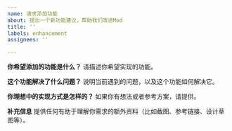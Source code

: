 ```yaml
---
name: 请求添加功能
about: 提出一个新功能建议，帮助我们改进Mod
title: ''
labels: enhancement
assignees: ''

---
```


**你希望添加的功能是什么？**
请描述你希望实现的功能。

**这个功能解决了什么问题？**
说明当前遇到的问题，以及这个功能如何解决它。

**你理想中的实现方式是怎样的？**
如果你有想法或者参考方案，请提供。

**补充信息**
提供任何有助于理解你需求的额外资料（比如截图、参考链接、设计草图等）。
